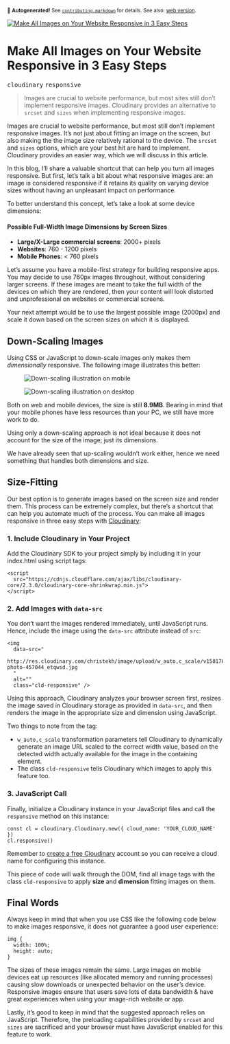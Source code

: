 <sub>&#x1F6A8; <strong>Autogenerated!</strong> See <a href="https://github.com/ponyfoo/articles/tree/noindex/contributing.markdown"><code>contributing.markdown</code></a> for details. See also: <a href="https://ponyfoo.com/articles/make-all-images-on-your-website-responsive-in-3-easy-steps">web version</a>.</sub>

<a href="https://ponyfoo.com/articles/make-all-images-on-your-website-responsive-in-3-easy-steps"><div><img src="https://s3.amazonaws.com/images.ponyfoo.com/uploads/motion-1641779-30a925edf8c84888a55e50fbe76b7576.jpg" alt="Make All Images on Your Website Responsive in 3 Easy Steps"></div></a>

<h1>Make All Images on Your Website Responsive in 3 Easy Steps</h1>

<p><kbd>cloudinary</kbd> <kbd>responsive</kbd></p>

<blockquote><p>Images are crucial to website performance, but most sites still don&#x2019;t implement responsive images. Cloudinary provides an alternative to <code>srcset</code> and <code>sizes</code> when implementing responsive images.</p>
</blockquote>

<div><p>Images are crucial to website performance, but most still don&#x2019;t implement responsive images. It&#x2019;s not just about fitting an image on the screen, but also making the the image size relatively rational to the device. The <code class="md-code md-code-inline">srcset</code> and <code class="md-code md-code-inline">sizes</code> options, which are your best hit are hard to implement. Cloudinary provides an easier way, which we will discuss in this article.</p></div>

<blockquote></blockquote>

<div><p>In this blog, I&#x2019;ll share a valuable shortcut that can help you turn all images responsive. But first, let&#x2019;s talk a bit about what responsive images are: an image is considered responsive if it retains its quality on varying device sizes without having an unpleasant impact on performance.</p> <p>To better understand this concept, let&#x2019;s take a look at some device dimensions:</p> <h4 id="possible-full-width-image-dimensions-by-screen-sizes">Possible Full-Width Image Dimensions by Screen Sizes</h4> <ul> <li><strong>Large/X-Large commercial screens</strong>: 2000+ pixels</li> <li><strong>Websites</strong>: 760 - 1200 pixels</li> <li><strong>Mobile Phones</strong>: &lt; 760 pixels</li> </ul> <p>Let&#x2019;s assume you have a mobile-first strategy for building responsive apps. You may decide to use 760px images throughout, without considering larger screens. If these images are meant to take the full width of the devices on which they are rendered, then your content will look distorted and unprofessional on websites or commercial screens.</p> <p>Your next attempt would be to use the largest possible image (2000px) and scale it down based on the screen sizes on which it is displayed.</p></div>

<div><h2 id="down-scaling-images">Down-Scaling Images</h2> <p>Using CSS or JavaScript to down-scale images only makes them <em>dimensionally</em> responsive. The following image illustrates this better:</p> <div class="mde-inline mde-50"><figure><img alt="Down-scaling illustration on mobile" class="" src="http://res.cloudinary.com/christekh/image/upload/c_crop,w_auto/v1501763693/Screen_Shot_2017-08-03_at_1.17.28_PM_aukf2g.png"></figure> </div><div class="mde-inline mde-50"><figure><img alt="Down-scaling illustration on desktop" class="" src="http://res.cloudinary.com/christekh/image/upload/c_crop,w_auto/v1501763696/Screen_Shot_2017-08-03_at_1.20.05_PM_ogvphp.png"></figure> </div><p>Both on web and mobile devices, the size is still <strong>8.9MB</strong>. Bearing in mind that your mobile phones have less resources than your PC, we still have more work to do.</p> <p>Using only a down-scaling approach is not ideal because it does not account for the size of the image; just its dimensions.</p> <p>We have already seen that up-scaling wouldn&#x2019;t work either, hence we need something that handles both dimensions and size.</p> <h2 id="size-fitting">Size-Fitting</h2> <p>Our best option is to generate images based on the screen size and render them. This process can be extremely complex, but there&#x2019;s a shortcut that can help you automate much of the process. You can make all images responsive in three easy steps with <a href="http://cloudinary.com/" target="_blank" rel="noopener noreferrer">Cloudinary</a>:</p> <h3 id="1-include-cloudinary-in-your-project">1. Include Cloudinary in Your Project</h3> <p>Add the Cloudinary SDK to your project simply by including it in your index.html using script tags:</p> <pre class="md-code-block"><code class="md-code md-lang-xml"><span class="md-code-tag">&lt;<span class="md-code-title">script</span>
  <span class="md-code-attribute">src</span>=<span class="md-code-value">&quot;https://cdnjs.cloudflare.com/ajax/libs/cloudinary-core/2.3.0/cloudinary-core-shrinkwrap.min.js&quot;</span>&gt;</span><span>
</span><span class="md-code-tag">&lt;/<span class="md-code-title">script</span>&gt;</span>
</code></pre> <h3 id="2-add-images-with-data-src">2. Add Images with <code class="md-code md-code-inline">data-src</code></h3> <p>You don&#x2019;t want the images rendered immediately, until JavaScript runs. Hence, include the image using the <code class="md-code md-code-inline">data-src</code> attribute instead of <code class="md-code md-code-inline">src</code>:</p> <pre class="md-code-block"><code class="md-code md-lang-xml"><span class="md-code-tag">&lt;<span class="md-code-title">img</span>
  <span class="md-code-attribute">data-src</span>=<span class="md-code-value">&quot;
    http://res.cloudinary.com/christekh/image/upload/w_auto,c_scale/v1501761946/pexels-photo-457044_etqwsd.jpg
  &quot;</span>
  <span class="md-code-attribute">alt</span>=<span class="md-code-value">&quot;&quot;</span>
  <span class="md-code-attribute">class</span>=<span class="md-code-value">&quot;cld-responsive&quot;</span> /&gt;</span>
</code></pre> <p>Using this approach, Cloudinary analyzes your browser screen first, resizes the image saved in Cloudinary storage as provided in <code class="md-code md-code-inline">data-src</code>, and then renders the image in the appropriate size and dimension using JavaScript.</p> <p>Two things to note from the tag:</p> <ul> <li><code class="md-code md-code-inline">w_auto,c_scale</code> transformation parameters tell Cloudinary to dynamically generate an image URL scaled to the correct width value, based on the detected width actually available for the image in the containing element.</li> <li>The class <code class="md-code md-code-inline">cld-responsive</code> tells Cloudinary which images to apply this feature too.</li> </ul> <h3 id="3-javascript-call">3. JavaScript Call</h3> <p>Finally, initialize a Cloudinary instance in your JavaScript files and call the <code class="md-code md-code-inline">responsive</code> method on this instance:</p> <pre class="md-code-block"><code class="md-code md-lang-javascript"><span class="md-code-keyword">const</span> cl = cloudinary.Cloudinary.new({ cloud_name: <span class="md-code-string">&apos;YOUR_CLOUD_NAME&apos;</span> })
cl.responsive()
</code></pre> <p>Remember to <a href="https://cloudinary.com/users/register/free" target="_blank" rel="noopener noreferrer">create a free Cloudinary</a> account so you can receive a cloud name for configuring this instance.</p> <p>This piece of code will walk through the DOM, find all image tags with the class <code class="md-code md-code-inline">cld-responsive</code> to apply <strong>size</strong> and <strong>dimension</strong> fitting images on them.</p> <h2 id="final-words">Final Words</h2> <p>Always keep in mind that when you use CSS like the following code below to make images responsive, it does not guarantee a good user experience:</p> <pre class="md-code-block"><code class="md-code md-lang-css"><span class="md-code-tag">img</span> <span class="md-code-rules">{
  <span><span class="md-code-attribute">width</span>:<span class="md-code-value"> <span class="md-code-number">100%</span></span></span>;
  <span><span class="md-code-attribute">height</span>:<span class="md-code-value"> auto</span></span>;
<span>}</span></span>
</code></pre> <p>The sizes of these images remain the same. Large images on mobile devices eat up resources (like allocated memory and running processes) causing slow downloads or unexpected behavior on the user&#x2019;s device. Responsive images ensure that users save lots of data bandwidth &amp; have great experiences when using your image-rich website or app.</p> <p>Lastly, it&#x2019;s good to keep in mind that the suggested approach relies on JavaScript. Therefore, the preloading capabilities provided by <code class="md-code md-code-inline">srcset</code> and <code class="md-code md-code-inline">sizes</code> are sacrificed and your browser must have JavaScript enabled for this feature to work.</p></div>
